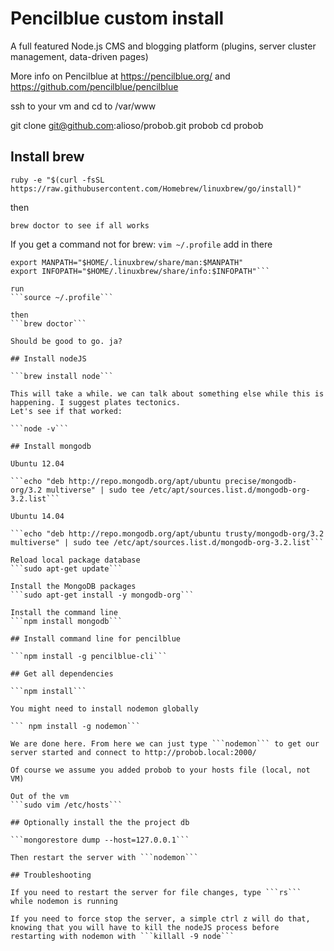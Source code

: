 # Pencilblue custom install

A full featured Node.js CMS and blogging platform (plugins, server cluster management, data-driven pages)

More info on Pencilblue at https://pencilblue.org/ and https://github.com/pencilblue/pencilblue

ssh to your vm and cd to /var/www

git clone git@github.com:alioso/probob.git probob
cd probob

## Install brew

  ```ruby -e "$(curl -fsSL https://raw.githubusercontent.com/Homebrew/linuxbrew/go/install)"```

then

  ```brew doctor to see if all works```

If you get a command not for brew:
  ```vim ~/.profile```
add in there
  ```export PATH="$HOME/.linuxbrew/bin:$PATH"
  export MANPATH="$HOME/.linuxbrew/share/man:$MANPATH"
  export INFOPATH="$HOME/.linuxbrew/share/info:$INFOPATH"```

run
  ```source ~/.profile```

then
  ```brew doctor```

Should be good to go. ja?

## Install nodeJS

  ```brew install node```

This will take a while. we can talk about something else while this is happening. I suggest plates tectonics.
Let's see if that worked:

  ```node -v```

## Install mongodb

Ubuntu 12.04

  ```echo "deb http://repo.mongodb.org/apt/ubuntu precise/mongodb-org/3.2 multiverse" | sudo tee /etc/apt/sources.list.d/mongodb-org-3.2.list```

Ubuntu 14.04

  ```echo "deb http://repo.mongodb.org/apt/ubuntu trusty/mongodb-org/3.2 multiverse" | sudo tee /etc/apt/sources.list.d/mongodb-org-3.2.list```

Reload local package database
  ```sudo apt-get update```

Install the MongoDB packages
  ```sudo apt-get install -y mongodb-org```

Install the command line
  ```npm install mongodb```

## Install command line for pencilblue

  ```npm install -g pencilblue-cli```

## Get all dependencies

  ```npm install```

You might need to install nodemon globally

  ``` npm install -g nodemon```

We are done here. From here we can just type ```nodemon``` to get our server started and connect to http://probob.local:2000/

Of course we assume you added probob to your hosts file (local, not VM)

Out of the vm
  ```sudo vim /etc/hosts```

## Optionally install the the project db

  ```mongorestore dump --host=127.0.0.1```

Then restart the server with ```nodemon```

## Troubleshooting

If you need to restart the server for file changes, type ```rs``` while nodemon is running

If you need to force stop the server, a simple ctrl z will do that, knowing that you will have to kill the nodeJS process before restarting with nodemon with ```killall -9 node```
